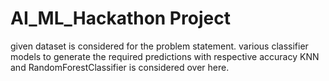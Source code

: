 # AI_ML_Hackathon Project
given dataset is considered for the problem statement.
various classifier models to generate the required predictions with respective accuracy
KNN and RandomForestClassifier is considered over here.
